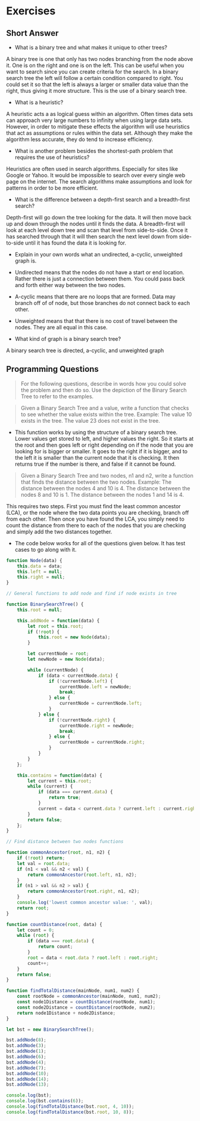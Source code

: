 # Exercises

## Short Answer

-   What is a binary tree and what makes it unique to other trees?

A binary tree is one that only has two nodes branching from the node above it. One is on the right and one is on the left. This can be useful when you want to search since you can create criteria for the search. In a binary search tree the left will follow a certain condition compared to right. You could set it so that the left is always a larger or smaller data value than the right, thus giving it more structure. This is the use of a binary search tree.

-   What is a heuristic?

A heuristic acts a as logical guess within an algorithm. Often times data sets can approach very large numbers to infinity when using large data sets. However, in order to mitigate these effects the algorithm will use heuristics that act as assumptions or rules within the data set. Although they make the algorithm less accurate, they do tend to increase efficiency.

-   What is another problem besides the shortest-path problem that requires the use of heuristics?

Heuristics are often used in search algorithms. Especially for sites like Google or Yahoo. It would be impossible to search over every single web page on the internet. The search algorithms make assumptions and look for patterns in order to be more efficient.

-   What is the difference between a depth-first search and a breadth-first search?

Depth-first will go down the tree looking for the data. It will then move back up and down through the nodes until it finds the data. A breadth-first will look at each level down tree and scan that level from side-to-side. Once it has searched through that it will then search the next level down from side-to-side until it has found the data it is looking for.

-   Explain in your own words what an undirected, a-cyclic, unweighted graph is.

*   Undirected means that the nodes do not have a start or end location. Rather there is just a connection between them. You could pass back and forth either way between the two nodes.

*   A-cyclic means that there are no loops that are formed. Data may branch off of of node, but those branches do not connect back to each other.

*   Unweighted means that that there is no cost of travel between the nodes. They are all equal in this case.

-   What kind of graph is a binary search tree?

A binary search tree is directed, a-cyclic, and unweighted graph

## Programming Questions

> For the following questions, describe in words how you could solve the problem and then do so. Use the depiction of the Binary Search Tree to refer to the examples.

> Given a Binary Search Tree and a value, write a function that checks to see whether the value exists within the tree.
> Example: The value 10 exists in the tree. The value 23 does not exist in the tree.

-   This function works by using the structure of a binary search tree. Lower values get stored to left, and higher values the right. So it starts at the root and then goes left or right depending on if the node that you are looking for is bigger or smaller. It goes to the right if it is bigger, and to the left it is smaller than the current node that it is checking. It then returns true if the number is there, and false if it cannot be found.

> Given a Binary Search Tree and two nodes, n1 and n2, write a function that finds the distance between the two nodes.
> Example: The distance between the nodes 4 and 10 is 4. The distance between the nodes 8 and 10 is 1. The distance between the nodes 1 and 14 is 4.

This requires two steps. First you must find the least common ancestor (LCA), or the node where the two data points you are checking, branch off from each other. Then once you have found the LCA, you simply need to count the distance from there to each of the nodes that you are checking and simply add the two distances together.

-   The code below works for all of the questions given below. It has test cases to go along with it.

```js
function Node(data) {
	this.data = data;
	this.left = null;
	this.right = null;
}

// General functions to add node and find if node exists in tree

function BinarySearchTree() {
	this.root = null;

	this.addNode = function(data) {
		let root = this.root;
		if (!root) {
			this.root = new Node(data);
		}

		let currentNode = root;
		let newNode = new Node(data);

		while (currentNode) {
			if (data < currentNode.data) {
				if (!currentNode.left) {
					currentNode.left = newNode;
					break;
				} else {
					currentNode = currentNode.left;
				}
			} else {
				if (!currentNode.right) {
					currentNode.right = newNode;
					break;
				} else {
					currentNode = currentNode.right;
				}
			}
		}
	};

	this.contains = function(data) {
		let current = this.root;
		while (current) {
			if (data === current.data) {
				return true;
			}
			current = data < current.data ? current.left : current.right;
		}
		return false;
	};
}

// Find distance between two nodes functions

function commonAncestor(root, n1, n2) {
	if (!root) return;
	let val = root.data;
	if (n1 < val && n2 < val) {
		return commonAncestor(root.left, n1, n2);
	}
	if (n1 > val && n2 > val) {
		return commonAncestor(root.right, n1, n2);
	}
	console.log('lowest common ancestor value: ', val);
	return root;
}

function countDistance(root, data) {
	let count = 0;
	while (root) {
		if (data === root.data) {
			return count;
		}
		root = data < root.data ? root.left : root.right;
		count++;
	}
	return false;
}

function findTotalDistance(mainNode, num1, num2) {
	const rootNode = commonAncestor(mainNode, num1, num2);
	const node1Distance = countDistance(rootNode, num1);
	const node2Distance = countDistance(rootNode, num2);
	return node1Distance + node2Distance;
}

let bst = new BinarySearchTree();

bst.addNode(8);
bst.addNode(3);
bst.addNode(1);
bst.addNode(6);
bst.addNode(4);
bst.addNode(7);
bst.addNode(10);
bst.addNode(14);
bst.addNode(13);

console.log(bst);
console.log(bst.contains(6));
console.log(findTotalDistance(bst.root, 4, 10));
console.log(findTotalDistance(bst.root, 10, 8));

